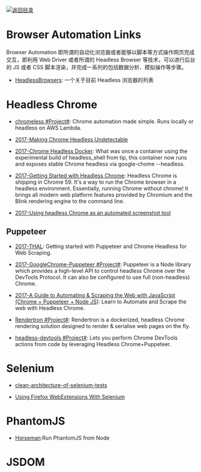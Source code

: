 [![返回目录](https://user-images.githubusercontent.com/5803001/38079637-ff0abcf0-3371-11e8-9b76-ad651620afc7.jpg)](https://github.com/wxyyxc1992/Awesome-Links)

# Browser Automation Links

Browser Automation 即所谓的自动化浏览器或者能够以脚本等方式操作网页完成交互，即利用 Web Driver 或者所谓的 Headless Browser 等技术，可以进行后台的 JS 或者 CSS 脚本渲染，并完成一系列的包括数据分析、模拟操作等步骤。

* [HeadlessBrowsers](https://github.com/dhamaniasad/HeadlessBrowsers): 一个关于目前 Headless 浏览器的列表

# Headless Chrome

* [chromeless #Project#](https://github.com/graphcool/chromeless): Chrome automation made simple. Runs locally or headless on AWS Lambda.

* [2017-Making Chrome Headless Undetectable](https://intoli.com/blog/making-chrome-headless-undetectable/)

* [2017-Chrome Headless Docker](https://hub.docker.com/r/justinribeiro/chrome-headless/): What was once a container using the experimental build of headless_shell from tip, this container now runs and exposes stable Chrome headless via google-chome --headless.

* [2017-Getting Started with Headless Chrome](https://parg.co/btk): Headless Chrome is shipping in Chrome 59. It's a way to run the Chrome browser in a headless environment. Essentially, running Chrome without chrome! It brings all modern web platform features provided by Chromium and the Blink rendering engine to the command line.

* [2017-Using headless Chrome as an automated screenshot tool](https://parg.co/btL)

## Puppeteer

* [2017-THAL](https://github.com/emadehsan/thal): Getting started with Puppeteer and Chrome Headless for Web Scraping.

* [2017-GoogleChrome-Puppeteer #Project#](https://github.com/GoogleChrome/puppeteer): Puppeteer is a Node library which provides a high-level API to control headless Chrome over the DevTools Protocol. It can also be configured to use full (non-headless) Chrome.

* [2017-A Guide to Automating & Scraping the Web with JavaScript (Chrome + Puppeteer + Node JS)](https://parg.co/US1): Learn to Automate and Scrape the web with Headless Chrome.

* [Rendertron #Project#](https://github.com/GoogleChrome/rendertron): Rendertron is a dockerized, headless Chrome rendering solution designed to render & serialise web pages on the fly.

* [headless-devtools #Project#](https://github.com/cowchimp/headless-devtools): Lets you perform Chrome DevTools actions from code by leveraging Headless Chrome+Puppeteer.

# Selenium

* [clean-architecture-of-selenium-tests](http://ovaraksin.blogspot.jp/2016/04/clean-architecture-of-selenium-tests.html)

* [Using Firefox WebExtensions With Selenium](https://intoli.com/blog/firefox-extensions-with-selenium/)

# PhantomJS

* [Horseman](https://github.com/johntitus/node-horseman):Run PhantomJS from Node

# JSDOM
